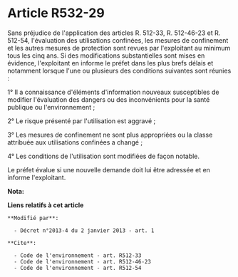 # Article R532-29

Sans préjudice de l'application des articles R. 512-33, R. 512-46-23 et R. 512-54, l'évaluation des utilisations confinées,
les mesures de confinement et les autres mesures de protection sont revues par l'exploitant au minimum tous les cinq ans. Si
des modifications substantielles sont mises en évidence, l'exploitant en informe le préfet dans les plus brefs délais et
notamment lorsque l'une ou plusieurs des conditions suivantes sont réunies : 

1° Il a connaissance d'éléments d'information nouveaux susceptibles de modifier l'évaluation des dangers ou des inconvénients
pour la santé publique ou l'environnement ; 

2° Le risque présenté par l'utilisation est aggravé ; 

3° Les mesures de confinement ne sont plus appropriées ou la classe attribuée aux utilisations confinées a changé ; 

4° Les conditions de l'utilisation sont modifiées de façon notable. 

Le préfet évalue si une nouvelle demande doit lui être adressée et en informe l'exploitant.

**Nota:**



**Liens relatifs à cet article**

	**Modifié par**:

	  - Décret n°2013-4 du 2 janvier 2013 - art. 1

	**Cite**:

	  - Code de l'environnement - art. R512-33
	  - Code de l'environnement - art. R512-46-23
	  - Code de l'environnement - art. R512-54
